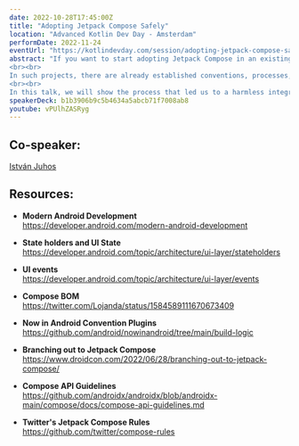 ```yaml
---
date: 2022-10-28T17:45:00Z
title: "Adopting Jetpack Compose Safely"
location: "Advanced Kotlin Dev Day - Amsterdam"
performDate: 2022-11-24
eventUrl: "https://kotlindevday.com/session/adopting-jetpack-compose-safely/"
abstract: "If you want to start adopting Jetpack Compose in an existing, large codebase, worked on by multiple teams, you can’t just add the dependency and start creating composables right away.
<br><br>
In such projects, there are already established conventions, processes, and architecture decisions that will be disrupted with such a revolutionary change as Compose, since it requires a mental model shift towards declarative patterns.
<br><br>
In this talk, we will show the process that led us to a harmless integration of Compose into the TIER application, focusing on tooling, architectural changes, the evolution of our design system, and how we managed to get our developers onboard for all of the above."
speakerDeck: b1b3906b9c5b4634a5abcb71f7008ab8
youtube: vPUlhZASRyg
---
```


## Co-speaker:

[István Juhos](https://www.istvanjuhos.dev/)

## Resources: 

- **Modern Android Development**\
    https://developer.android.com/modern-android-development

- **State holders and UI State**\
    https://developer.android.com/topic/architecture/ui-layer/stateholders

- **UI events**\
    https://developer.android.com/topic/architecture/ui-layer/events

- **Compose BOM**\
    https://twitter.com/Lojanda/status/1584589111670673409

- **Now in Android Convention Plugins**\
    https://github.com/android/nowinandroid/tree/main/build-logic

- **Branching out to Jetpack Compose**\
    https://www.droidcon.com/2022/06/28/branching-out-to-jetpack-compose/

- **Compose API Guidelines**\
    https://github.com/androidx/androidx/blob/androidx-main/compose/docs/compose-api-guidelines.md

- **Twitter's Jetpack Compose Rules**\
    https://github.com/twitter/compose-rules
